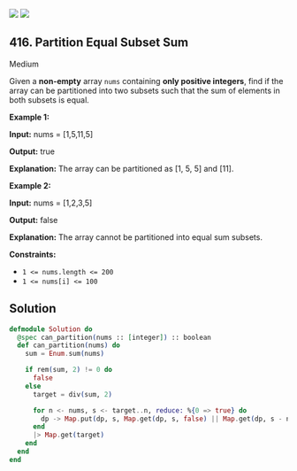 [![](https://img.shields.io/github/stars/LeetCode-in-Elixir/LeetCode-in-Elixir?label=Stars&style=flat-square)](https://github.com/LeetCode-in-Elixir/LeetCode-in-Elixir)
[![](https://img.shields.io/github/forks/LeetCode-in-Elixir/LeetCode-in-Elixir?label=Fork%20me%20on%20GitHub%20&style=flat-square)](https://github.com/LeetCode-in-Elixir/LeetCode-in-Elixir/fork)

## 416\. Partition Equal Subset Sum

Medium

Given a **non-empty** array `nums` containing **only positive integers**, find if the array can be partitioned into two subsets such that the sum of elements in both subsets is equal.

**Example 1:**

**Input:** nums = [1,5,11,5]

**Output:** true

**Explanation:** The array can be partitioned as [1, 5, 5] and [11].

**Example 2:**

**Input:** nums = [1,2,3,5]

**Output:** false

**Explanation:** The array cannot be partitioned into equal sum subsets.

**Constraints:**

*   `1 <= nums.length <= 200`
*   `1 <= nums[i] <= 100`

## Solution

```elixir
defmodule Solution do
  @spec can_partition(nums :: [integer]) :: boolean
  def can_partition(nums) do
    sum = Enum.sum(nums)

    if rem(sum, 2) != 0 do
      false
    else
      target = div(sum, 2)

      for n <- nums, s <- target..n, reduce: %{0 => true} do
        dp -> Map.put(dp, s, Map.get(dp, s, false) || Map.get(dp, s - n, false))
      end
      |> Map.get(target)
    end
  end
end
```